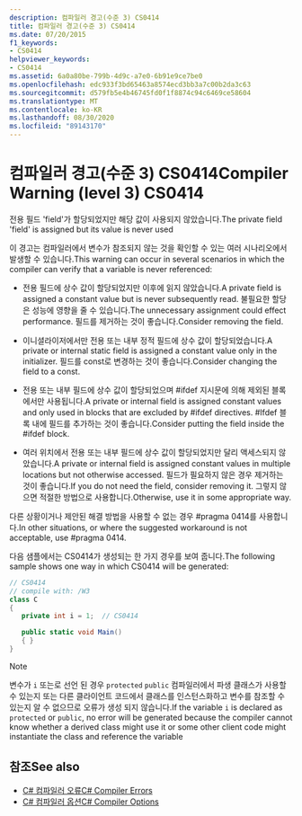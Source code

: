 ```yaml
---
description: 컴파일러 경고(수준 3) CS0414
title: 컴파일러 경고(수준 3) CS0414
ms.date: 07/20/2015
f1_keywords:
- CS0414
helpviewer_keywords:
- CS0414
ms.assetid: 6a0a80be-799b-4d9c-a7e0-6b91e9ce7be0
ms.openlocfilehash: edc933f3bd65463a8574ecd3bb3a7c00b2da3c63
ms.sourcegitcommit: d579fb5e4b46745fd0f1f8874c94c6469ce58604
ms.translationtype: MT
ms.contentlocale: ko-KR
ms.lasthandoff: 08/30/2020
ms.locfileid: "89143170"
---
```

# <a name="compiler-warning-level-3-cs0414"></a><span data-ttu-id="56497-103">컴파일러 경고(수준 3) CS0414</span><span class="sxs-lookup"><span data-stu-id="56497-103">Compiler Warning (level 3) CS0414</span></span>

<span data-ttu-id="56497-104">전용 필드 'field'가 할당되었지만 해당 값이 사용되지 않았습니다.</span><span class="sxs-lookup"><span data-stu-id="56497-104">The private field 'field' is assigned but its value is never used</span></span>

<span data-ttu-id="56497-105">이 경고는 컴파일러에서 변수가 참조되지 않는 것을 확인할 수 있는 여러 시나리오에서 발생할 수 있습니다.</span><span class="sxs-lookup"><span data-stu-id="56497-105">This warning can occur in several scenarios in which the compiler can verify that a variable is never referenced:</span></span>

- <span data-ttu-id="56497-106">전용 필드에 상수 값이 할당되었지만 이후에 읽지 않았습니다.</span><span class="sxs-lookup"><span data-stu-id="56497-106">A private field is assigned a constant value but is never subsequently read.</span></span> <span data-ttu-id="56497-107">불필요한 할당은 성능에 영향을 줄 수 있습니다.</span><span class="sxs-lookup"><span data-stu-id="56497-107">The unnecessary assignment could effect performance.</span></span> <span data-ttu-id="56497-108">필드를 제거하는 것이 좋습니다.</span><span class="sxs-lookup"><span data-stu-id="56497-108">Consider removing the field.</span></span>

- <span data-ttu-id="56497-109">이니셜라이저에서만 전용 또는 내부 정적 필드에 상수 값이 할당되었습니다.</span><span class="sxs-lookup"><span data-stu-id="56497-109">A private or internal static field is assigned a constant value only in the initializer.</span></span> <span data-ttu-id="56497-110">필드를 const로 변경하는 것이 좋습니다.</span><span class="sxs-lookup"><span data-stu-id="56497-110">Consider changing the field to a const.</span></span>

- <span data-ttu-id="56497-111">전용 또는 내부 필드에 상수 값이 할당되었으며 #ifdef 지시문에 의해 제외된 블록에서만 사용됩니다.</span><span class="sxs-lookup"><span data-stu-id="56497-111">A private or internal field is assigned constant values and only used in blocks that are excluded by #ifdef directives.</span></span> <span data-ttu-id="56497-112">#Ifdef 블록 내에 필드를 추가하는 것이 좋습니다.</span><span class="sxs-lookup"><span data-stu-id="56497-112">Consider putting the field inside the #ifdef block.</span></span>

- <span data-ttu-id="56497-113">여러 위치에서 전용 또는 내부 필드에 상수 값이 할당되었지만 달리 액세스되지 않았습니다.</span><span class="sxs-lookup"><span data-stu-id="56497-113">A private or internal field is assigned constant values in multiple locations but not otherwise accessed.</span></span> <span data-ttu-id="56497-114">필드가 필요하지 않은 경우 제거하는 것이 좋습니다.</span><span class="sxs-lookup"><span data-stu-id="56497-114">If you do not need the field, consider removing it.</span></span> <span data-ttu-id="56497-115">그렇지 않으면 적절한 방법으로 사용합니다.</span><span class="sxs-lookup"><span data-stu-id="56497-115">Otherwise, use it in some appropriate way.</span></span>

<span data-ttu-id="56497-116">다른 상황이거나 제안된 해결 방법을 사용할 수 없는 경우 #pragma 0414를 사용합니다.</span><span class="sxs-lookup"><span data-stu-id="56497-116">In other situations, or where the suggested workaround is not acceptable, use #pragma 0414.</span></span>

<span data-ttu-id="56497-117">다음 샘플에서는 CS0414가 생성되는 한 가지 경우를 보여 줍니다.</span><span class="sxs-lookup"><span data-stu-id="56497-117">The following sample shows one way in which CS0414 will be generated:</span></span>

```csharp
// CS0414
// compile with: /W3
class C
{
   private int i = 1;  // CS0414

   public static void Main()
   { }
}
```

> [!NOTE]
> <span data-ttu-id="56497-118">변수가 `i` 또는로 선언 된 경우 `protected` `public` 컴파일러에서 파생 클래스가 사용할 수 있는지 또는 다른 클라이언트 코드에서 클래스를 인스턴스화하고 변수를 참조할 수 있는지 알 수 없으므로 오류가 생성 되지 않습니다.</span><span class="sxs-lookup"><span data-stu-id="56497-118">If the variable `i` is declared as `protected` or `public`, no error will be generated because the compiler cannot know whether a derived class might use it or some other client code might instantiate the class and reference the variable</span></span>

## <a name="see-also"></a><span data-ttu-id="56497-119">참조</span><span class="sxs-lookup"><span data-stu-id="56497-119">See also</span></span>

- [<span data-ttu-id="56497-120">C# 컴파일러 오류</span><span class="sxs-lookup"><span data-stu-id="56497-120">C# Compiler Errors</span></span>](../language-reference/compiler-messages/index.md)
- [<span data-ttu-id="56497-121">C# 컴파일러 옵션</span><span class="sxs-lookup"><span data-stu-id="56497-121">C# Compiler Options</span></span>](../language-reference/compiler-options/index.md)
